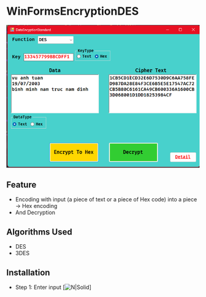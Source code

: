 # WinFormsEncryptionDES
![img](IntroDES.png)
## Feature
- Encoding with input (a piece of text or a piece of Hex code) into a piece -> Hex encoding
- And Decryption
## Algorithms Used
- DES
- 3DES
## Installation
- Step 1: Enter input
[![N|Solid](https://cldup.com/dTxpPi9lDf.thumb.png)]
